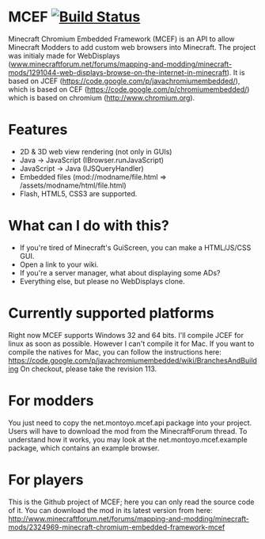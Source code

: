 # MCEF [![Build Status](https://travis-ci.org/CityOfLearning/mcef.svg?branch=dynMCEF)](https://travis-ci.org/CityOfLearning/mcef)
Minecraft Chromium Embedded Framework (MCEF) is an API to allow Minecraft Modders to add custom web browsers into Minecraft.
The project was initialy made for WebDisplays (www.minecraftforum.net/forums/mapping-and-modding/minecraft-mods/1291044-web-displays-browse-on-the-internet-in-minecraft).
It is based on JCEF (https://code.google.com/p/javachromiumembedded/), which is based on CEF (https://code.google.com/p/chromiumembedded/) which is based on chromium (http://www.chromium.org).

# Features
- 2D & 3D web view rendering (not only in GUIs)
- Java -> JavaScript (IBrowser.runJavaScript)
- JavaScript -> Java (IJSQueryHandler)
- Embedded files (mod://modname/file.html => /assets/modname/html/file.html)
- Flash, HTML5, CSS3 are supported.

# What can I do with this?
- If you're tired of Minecraft's GuiScreen, you can make a HTML/JS/CSS GUI.
- Open a link to your wiki.
- If you're a server manager, what about displaying some ADs?
- Everything else, but please no WebDisplays clone.

# Currently supported platforms
Right now MCEF supports Windows 32 and 64 bits. I'll compile JCEF for linux as soon as possible. However I can't compile it for Mac.
If you want to compile the natives for Mac, you can follow the instructions here: https://code.google.com/p/javachromiumembedded/wiki/BranchesAndBuilding
On checkout, please take the revision 113.

# For modders
You just need to copy the net.montoyo.mcef.api package into your project. Users will have to download the mod from the MinecraftForum thread.
To understand how it works, you may look at the net.montoyo.mcef.example package, which contains an example browser.

# For players
This is the Github project of MCEF; here you can only read the source code of it.
You can download the mod in its latest version from here: http://www.minecraftforum.net/forums/mapping-and-modding/minecraft-mods/2324969-minecraft-chromium-embedded-framework-mcef

